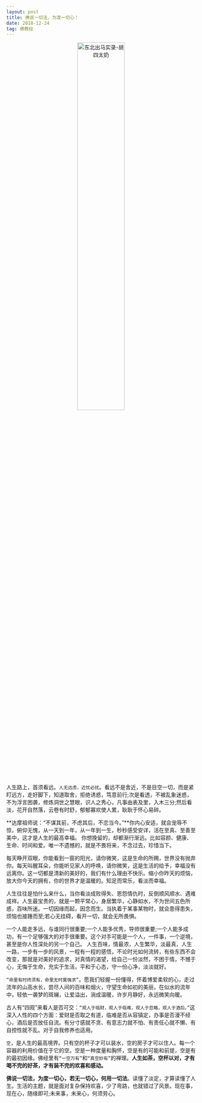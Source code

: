 ```yaml
---
layout: post
title: 佛说一切法，为渡一切心！
date: 2018-12-24  
tag: 佛教经
--- 
```


<div align="center">
   <img alt="东北出马实录-胡四太奶" src="../../../assets/images/acitvity/1549817478507.jpg" width="50%"/><br>    
</div>

人生路上，首须看远。`人无远虑，近忧必扰`。看远不是舍近，不是目空一切，而是紧盯远方，走好脚下，知道取舍，拒绝诱惑，笃意前行;次是看透，不被乱象迷惑，不为浮言困袭，修炼洞世之慧眼，识人之秀心，凡事由表及里，入木三分;然后看淡，花开自然落，云卷有时舒，郁郁寡欢使人累，耿耿于怀心易碎。

**达摩祖师说：“不谋其前，不虑其后，不恋当今。”**你内心安适，就会宠辱不惊，俯仰无愧，从一天到一年，从一年到一生，秒秒感受安详，活在至真、至善至美中，这才是人生的最高幸福。
你想挽留的，却都渐行渐远。比如容颜、健康、生命、时间和爱。唯一不遗憾的，就是不畏将来，不念过去，珍惜当下。

每天睁开双眼，你能看到一窗的阳光，请你微笑，这是生命的所赐，世界没有抛弃你。每天叫醒耳朵，你能听见家人的呼唤，请你微笑，这是生活的给予，幸福没有远离你。这一切都是清新的美好的，我们有什么理由不快乐。缩小你昨天的烦恼，放大你今天的拥有，你的世界才是温暖的。知足而常乐，看淡而幸福。


人生往往是怕什么来什么，当你看淡成败得失、恩怨情仇时，反倒顺风顺水、遇难成祥。人生最宝贵的，就是一颗平常心，身居繁华，心静如水，不为世间五色所惑，百味所迷。一切因缘而起，因念而生。当执着于某事某物时，就会患得患失，烦恼也接踵而至;若心无挂碍，看开一切，就会无所畏惧。

一个人能走多远，与谁同行很重要;一个人能多优秀，导师很重要;一个人能多成功，有一个足够强大的对手很重要。这个对手可能是一个人，一件事，一个逆境，甚至是你人性深处的另一个自己。
人生百味，情最浓，人生繁华，淡最真，人生一路，一步有一步的风景，一程有一程的感悟，不论时光如何流转，有些东西不会改变，那就是对美好的追求，对真情的渴望，给自己一份淡然，不困于情，不憾于心，无悔于生命，充实于生活，平和于心态，守一份心净，淡淡就好。

`“命里有时终须有，命里无时莫强求”`。愿我们轻握一份懂得，怀着博爱柔软的心，走过流年的山高水长，尝尽人间的百味和烟火，守望生命如初的美丽，在似水的流年中，轻依一袭梦的斑斓，让爱溢出，淌成温暖，许岁月静好，永远微笑向暖。


古人有“四观”来看人是否可交：`“观人于临财，观人于临难，观人于忽略，观人于酒后。”`这深入人性的四个方面：爱财是否取之有道，临难是否从容镇定，办事是否漫不经心，酒后是否放任自流。有分寸感就不贪、有意志力就不怕、有责任心就不懒、有自控性就不乱。对于自我修养也适用。

`空`，是人生的最高境界。只有空的杯子才可以装水，空的房子才可以住人。每一个容器的利用价值在于它的空。空是一种度量和胸怀，空是有的可能和前提，空是有的最初因缘。佛经里有`“一空万有”`和`“真空妙有”`的禅理。**人生如茶，空杯以对，才有喝不完的好茶，才有装不完的欢喜和感动。**

**佛说一切法，为度一切心，若无一切心，何用一切法**。读懂了淡定，才算读懂了人生。生活的主题，就是面对复杂保持欢喜，少了弯路，也就错过了风景。现在事，现在心，随缘即可;未来事，未来心，何须劳心。


<!--PC打分版-->
<div id="SOHUCS" sid="佛说一切法，为渡一切心"></div>
<script charset="utf-8" type="text/javascript" src="https://changyan.sohu.com/upload/changyan.js" ></script>
<script type="text/javascript">
window._config = { showScore: true };
window.changyan.api.config({
appid: 'cyu89hE1i',
conf: 'prod_69d4c2c1f5ff55fb239860906a976bbe'
});
</script>